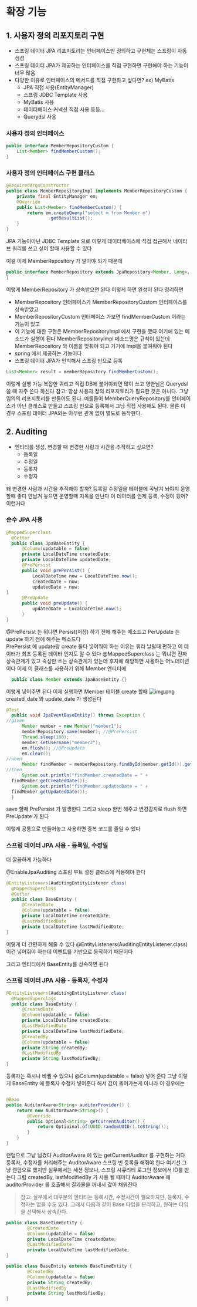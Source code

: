 # 확장 기능

## 1. 사용자 정의 리포지토리 구현

- 스프링 데이터 JPA 리포지토리는 인터페이스만 정의하고 구현체는 스프링이 자동 생성 
- 스프링 데이터 JPA가 제공하는 인터페이스를 직접 구현하면 구현해야 하는 기능이 너무 많음 
- 다양한 이유로 인터페이스의 메서드를 직접 구현하고 싶다면? ex) MyBatis
  - JPA 직접 사용(EntityManager)
  - 스프링 JDBC Template 사용
  - MyBatis 사용
  - 데이터베이스 커넥션 직접 사용 등등...
  - Querydsl 사용

### 사용자 정의 인터페이스
```java
public interface MemberRepositoryCustom { 
    List<Member> findMemberCustom();
}
```

### 사용자 정의 인터페이스 구현 클래스
```java
@RequiredArgsConstructor
public class MemberRepositoryImpl implements MemberRepositoryCustom { 
    private final EntityManager em;
    @Override
    public List<Member> findMemberCustom() {
        return em.createQuery("select m from Member m")
                .getResultList();
    } 
}
```

JPA 기능이아닌 JDBC Template 으로 이렇게 데이터베이스에 직접 접근해서 네이티브 쿼리를 쓰고 싶어 할때 사용할 수 있다

이걸 이제 MemberRepository 가 알아야 되기 때문에

```java
public interface MemberRepository extends JpaRepository<Member, Long>, MemberRepositoryCustom {
}
```

이렇게 MemberRepository 가 상속받으면 된다 이렇게 하면 완성이 된다 
정리하면 
- MemberRepository 인터페이스가 MemberRepositoryCustom 인터페이스를 상속받았고
- MemberRepositoryCustom 인터페이스 가보면 findMemberCustom 이라는 기능이 있고
- 이 기능에 대한 구현은 MemberRepositoryImpl 에서 구현을 했다 여기에 있는 메소드가 실행이 된다 MemberRepositoryImpl 메소드명은 규칙이 있는데
MemberRepository 와 이름을 맞춰야 되고 거기에 Impl을 붙여줘야 된다
- spring 에서 제공하는 기능이다
- 스프링 데이터 JPA가 인식해서 스프링 빈으로 등록

```java
List<Member> result = memberRepository.findMemberCustom();
```
이렇게 실행 가능
복잡한 쿼리고 직접 DB에 붙어야되면 많이 쓰고 영한님은 Querydsl 쓸 때 자주 쓴다 하신다
참고: 항상 사용자 정의 리포지토리가 필요한 것은 아니다. 그냥 임의의 리포지토리를 만들어도 된다.
예를들어 MemberQueryRepository를 인터페이스가 아닌 클래스로 만들고 스프링 빈으로 등록해서 그냥 직접 사용해도 된다.
물론 이 경우 스프링 데이터 JPA와는 아무런 관계 없이 별도로 동작한다.

## 2. Auditing
- 엔티티를 생성, 변경할 때 변경한 사람과 시간을 추적하고 싶으면?
  - 등록일
  - 수정일 
  - 등록자
  - 수정자

왜 변경한 사람과 시간을 추적해야 할까? 등록일 수정일을 테이블에 꼭남겨 놔야지 운영할때 좋다 안남겨 놓으면 운영할때 지옥을 만난다 이 데이터를 언제 등록, 수정이
됬어? 이런거다

### 순수 JPA 사용

```java
@MappedSuperclass
  @Getter
  public class JpaBaseEntity {
      @Column(updatable = false)
      private LocalDateTime createdDate;
      private LocalDateTime updatedDate;
      @PrePersist
      public void prePersist() {
          LocalDateTime now = LocalDateTime.now();
          createdDate = now;
          updatedDate = now;
}
      @PreUpdate
      public void preUpdate() {
          updatedDate = LocalDateTime.now();
      }
}
```

@PrePersist 는 뭐냐면 Persist(저장) 하기 전에 해주는 메소드고 PerUpdate 는 update 하기 전에 해주는 메소드다  
PrePersist 에 update랑 create 둘다 넣어줘야 하는 이유는 쿼리 날릴때 편하고 이 데이터가 최초 등록된 데이터 인지도 알 수 있다
@MappedSuperclass 는 뭐냐면 진짜 상속관계가 있고 속성만 쓰는 상속관계가 있는데 후자에 해당하면 사용하는 어노테이션이다
이제 이 클래스를 사용하기 위해 Member 엔티티에 
```java
  public class Member extends JpaBaseEntity {}
```
이렇게 넣어주면 된다 이제 실행하면 Member 테이블 create 할때
![img.png](image/img_9.png)
created_date 와 update_date 가 생성된다

```java
@Test
  public void JpaEventBaseEntity() throws Exception {
//given
      Member member = new Member("member1");
      memberRepository.save(member); //@PrePersist
      Thread.sleep(100);
      member.setUsername("member2");
      em.flush(); //@PreUpdate
      em.clear();
//when
      Member findMember = memberRepository.findById(member.getId()).get();
//then
      System.out.println("findMember.createdDate = " +
  findMember.getCreatedDate());
      System.out.println("findMember.updatedDate = " +
  findMember.getUpdatedDate());
  }
```

save 할때 PrePersist 가 발생한다 그리고 sleep 한번 해주고 변경감지로 flush 하면 PreUpdate 가 된다

이렇게 공통으로 만들어놓고 사용하면 중복 코드를 줄일 수 있다 

### 스프링 데이터 JPA 사용 - 등록일, 수정일

더 깔끔하게 가능하다

@EnableJpaAuditing 스프링 부트 설정 클래스에 적용해야 한다

```java
@EntityListeners(AuditingEntityListener.class)
  @MappedSuperclass
  @Getter
  public class BaseEntity {
      @CreatedDate
      @Column(updatable = false)
      private LocalDateTime createdDate;
      @LastModifiedDate
      private LocalDateTime lastModifiedDate;
}

```
이렇게 더 간편하게 해줄 수 있다
@EntityListeners(AuditingEntityListener.class) 이건 넣어줘야 하는데 이벤트를 기반으로 동작하기 때문이다

그리고 엔티티에서 BaseEntity를 상속하면 된다

### 스프링 데이터 JPA 사용 - 등록자, 수정자

```java
@EntityListeners(AuditingEntityListener.class)
  @MappedSuperclass
  public class BaseEntity {
      @CreatedDate
      @Column(updatable = false)
      private LocalDateTime createdDate;
      @LastModifiedDate
      private LocalDateTime lastModifiedDate;
      @CreatedBy
      @Column(updatable = false)
      private String createdBy;
      @LastModifiedBy
      private String lastModifiedBy;
}

```

등록자는 혹시나 바뀔 수 있으니 @Column(updatable = false) 넣어 준다 그냥 이렇게 BaseEntity 에 등록자 수정자 넣어준다 해서 값이 들어가는게
아니라 이 경우에는 

```java

@Bean
public AuditorAware<String> auditorProvider() {
    return new AuditorAware<String>() {
        @Override
        public Optional<String> getCurrentAuditor() {
            return Optioinal.of(UUID.randomUUID().toString());
        }
    }
}
```
랜덤으로 그냥 넘겼다 AuditorAware 에 있는 getCurrentAuditor 를 구현하는 거다
등록자, 수정자를 처리해주는 AuditorAware 스프링 빈 등록을 해줘야 한다
여기선 그냥 랜덤으로 했지만 실무에서는 세션 정보나, 스프링 시큐리티 로그인 정보에서 ID를 받는다
그럼 createdBy, lastModifiedBy 가 사용 될 때마다 AuditorAware 에 auditorProvider 를 호출해서 결과물을 꺼내서 값이 채워진다

> 참고: 실무에서 대부분의 엔티티는 등록시간, 수정시간이 필요하지만, 등록자, 수정자는 없을 수도 있다.
> 그래서 다음과 같이 Base 타입을 분리하고, 원하는 타입을 선택해서 상속한다.

```java
public class BaseTimeEntity {
        @CreatedDate
        @Column(updatable = false)
        private LocalDateTime createdDate;
        @LastModifiedDate
        private LocalDateTime lastModifiedDate;
}

public class BaseEntity extends BaseTimeEntity {
        @CreatedBy
        @Column(updatable = false)
        private String createdBy;
        @LastModifiedBy
        private String lastModifiedBy;
}
```


